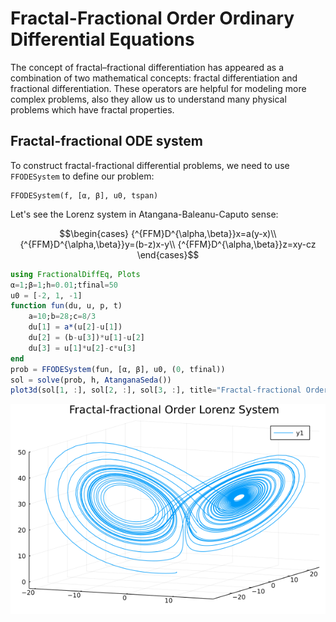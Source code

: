 # Fractal-Fractional Order Ordinary Differential Equations

The concept of fractal–fractional differentiation has appeared as a combination of two
mathematical concepts: fractal differentiation and fractional differentiation. These operators are helpful for modeling more complex problems, also
they allow us to understand many physical problems which have fractal properties.

## Fractal-fractional ODE system

To construct fractal-fractional differential problems, we need to use ```FFODESystem``` to define our problem:

```julia-repl
FFODESystem(f, [α, β], u0, tspan)
```

Let's see the Lorenz system in Atangana-Baleanu-Caputo sense:

```math
\begin{cases}
{^{FFM}D^{\alpha,\beta}}x=a(y-x)\\
{^{FFM}D^{\alpha,\beta}}y=(b-z)x-y\\
{^{FFM}D^{\alpha,\beta}}z=xy-cz
\end{cases}
```

```julia
using FractionalDiffEq, Plots
α=1;β=1;h=0.01;tfinal=50
u0 = [-2, 1, -1]
function fun(du, u, p, t)
    a=10;b=28;c=8/3
    du[1] = a*(u[2]-u[1])
    du[2] = (b-u[3])*u[1]-u[2]
    du[3] = u[1]*u[2]-c*u[3]
end
prob = FFODESystem(fun, [α, β], u0, (0, tfinal))
sol = solve(prob, h, AtanganaSeda())
plot3d(sol[1, :], sol[2, :], sol[3, :], title="Fractal-fractional Order Lorenz System")
```

![ABCLorenz](./assets/LorenzABC.png)